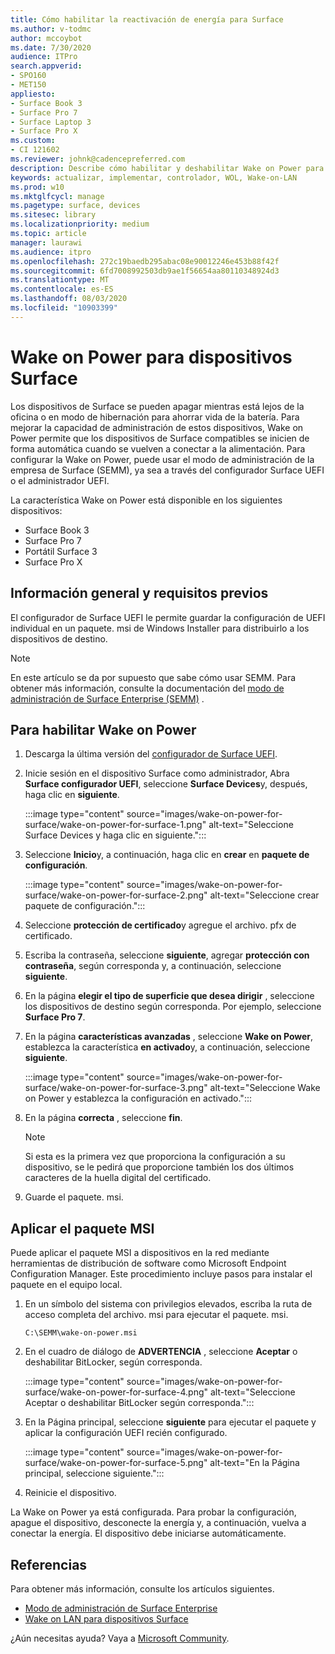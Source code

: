 ```yaml
---
title: Cómo habilitar la reactivación de energía para Surface
ms.author: v-todmc
author: mccoybot
ms.date: 7/30/2020
audience: ITPro
search.appverid:
- SPO160
- MET150
appliesto:
- Surface Book 3
- Surface Pro 7
- Surface Laptop 3
- Surface Pro X
ms.custom:
- CI 121602
ms.reviewer: johnk@cadencepreferred.com
description: Describe cómo habilitar y deshabilitar Wake on Power para dispositivos Surface.
keywords: actualizar, implementar, controlador, WOL, Wake-on-LAN
ms.prod: w10
ms.mktglfcycl: manage
ms.pagetype: surface, devices
ms.sitesec: library
ms.localizationpriority: medium
ms.topic: article
manager: laurawi
ms.audience: itpro
ms.openlocfilehash: 272c19baedb295abac08e90012246e453b88f42f
ms.sourcegitcommit: 6fd7008992503db9ae1f56654aa80110348924d3
ms.translationtype: MT
ms.contentlocale: es-ES
ms.lasthandoff: 08/03/2020
ms.locfileid: "10903399"
---
```

# Wake on Power para dispositivos Surface

Los dispositivos de Surface se pueden apagar mientras está lejos de la oficina o en modo de hibernación para ahorrar vida de la batería. Para mejorar la capacidad de administración de estos dispositivos, Wake on Power permite que los dispositivos de Surface compatibles se inicien de forma automática cuando se vuelven a conectar a la alimentación. Para configurar la Wake on Power, puede usar el modo de administración de la empresa de Surface (SEMM), ya sea a través del configurador Surface UEFI o el administrador UEFI.

La característica Wake on Power está disponible en los siguientes dispositivos:

- Surface Book 3
- Surface Pro 7
- Portátil Surface 3
- Surface Pro X 

## Información general y requisitos previos

El configurador de Surface UEFI le permite guardar la configuración de UEFI individual en un paquete. msi de Windows Installer para distribuirlo a los dispositivos de destino. 

> [!NOTE]
> En este artículo se da por supuesto que sabe cómo usar SEMM. Para obtener más información, consulte la documentación del [modo de administración de Surface Enterprise (SEMM)](surface-enterprise-management-mode.md) .

## Para habilitar Wake on Power

1.  Descarga la última versión del [configurador de Surface UEFI](https://www.microsoft.com/download/confirmation.aspx?id=46703).
2.  Inicie sesión en el dispositivo Surface como administrador, Abra **Surface configurador UEFI**, seleccione **Surface Devices**y, después, haga clic en **siguiente**.

    :::image type="content" source="images/wake-on-power-for-surface/wake-on-power-for-surface-1.png" alt-text="Seleccione Surface Devices y haga clic en siguiente.":::
3.  Seleccione **Inicio**y, a continuación, haga clic en **crear** en **paquete de configuración**.

    :::image type="content" source="images/wake-on-power-for-surface/wake-on-power-for-surface-2.png" alt-text="Seleccione crear paquete de configuración.":::
4.  Seleccione **protección de certificado**y agregue el archivo. pfx de certificado. 
5. Escriba la contraseña, seleccione **siguiente**, agregar **protección con contraseña**, según corresponda y, a continuación, seleccione **siguiente**.
6.  En la página **elegir el tipo de superficie que desea dirigir** , seleccione los dispositivos de destino según corresponda. Por ejemplo, seleccione **Surface Pro 7**.
7.  En la página **características avanzadas** , seleccione **Wake on Power**, establezca la característica **en activado**y, a continuación, seleccione **siguiente**.

    :::image type="content" source="images/wake-on-power-for-surface/wake-on-power-for-surface-3.png" alt-text="Seleccione Wake on Power y establezca la configuración en activado."::: 
8.  En la página **correcta** , seleccione **fin**.

    > [!NOTE]
    > Si esta es la primera vez que proporciona la configuración a su dispositivo, se le pedirá que proporcione también los dos últimos caracteres de la huella digital del certificado. 
9.  Guarde el paquete. msi. 

## Aplicar el paquete MSI 

Puede aplicar el paquete MSI a dispositivos en la red mediante herramientas de distribución de software como Microsoft Endpoint Configuration Manager. Este procedimiento incluye pasos para instalar el paquete en el equipo local. 

1.  En un símbolo del sistema con privilegios elevados, escriba la ruta de acceso completa del archivo. msi para ejecutar el paquete. msi. 

    ```
    C:\SEMM\wake-on-power.msi 
    ```

2.  En el cuadro de diálogo de **ADVERTENCIA** , seleccione **Aceptar** o deshabilitar BitLocker, según corresponda.

    :::image type="content" source="images/wake-on-power-for-surface/wake-on-power-for-surface-4.png" alt-text="Seleccione Aceptar o deshabilitar BitLocker según corresponda.":::
3.  En la Página principal, seleccione **siguiente** para ejecutar el paquete y aplicar la configuración UEFI recién configurado.

    :::image type="content" source="images/wake-on-power-for-surface/wake-on-power-for-surface-5.png" alt-text="En la Página principal, seleccione siguiente.":::
4.  Reinicie el dispositivo. 

La Wake on Power ya está configurada. Para probar la configuración, apague el dispositivo, desconecte la energía y, a continuación, vuelva a conectar la energía. El dispositivo debe iniciarse automáticamente. 

## Referencias

Para obtener más información, consulte los artículos siguientes. 

- [Modo de administración de Surface Enterprise](surface-enterprise-management-mode.md)
- [Wake on LAN para dispositivos Surface](wake-on-lan-for-surface-devices.md)

¿Aún necesitas ayuda? Vaya a [Microsoft Community](https://answers.microsoft.com/).